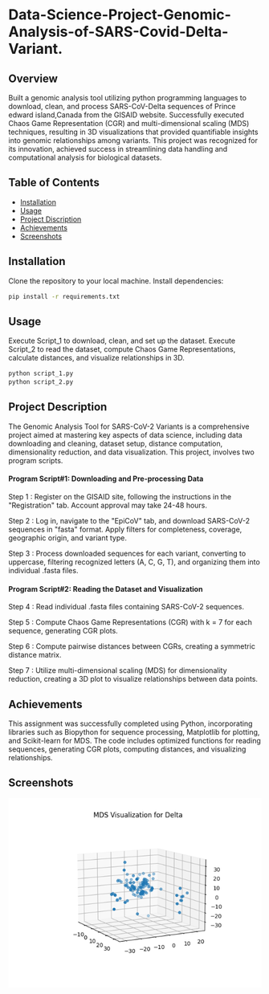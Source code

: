 # Data-Science-Project-Genomic-Analysis-of-SARS-Covid-Delta-Variant.

## Overview
Built a genomic analysis tool utilizing python programming languages to download, clean, and process SARS-CoV-Delta sequences of Prince edward island,Canada from the GISAID website. Successfully executed Chaos Game Representation (CGR) and multi-dimensional scaling (MDS) techniques, resulting in 3D visualizations that provided quantifiable insights into genomic relationships among variants. This project was recognized for its innovation, achieved success in streamlining data handling and computational analysis for biological datasets.

## Table of Contents

- [Installation](#Installation)
- [Usage](#Usage)
- [Project Discription](#Project-Discription)
- [Achievements](#Achievements)
- [Screenshots](#Screenshots)

## Installation
Clone the repository to your local machine.
Install dependencies:
```bash
pip install -r requirements.txt
```

## Usage
Execute Script_1 to download, clean, and set up the dataset.
Execute Script_2 to read the dataset, compute Chaos Game Representations, calculate distances, and visualize relationships in 3D.
```bash
python script_1.py
python script_2.py
```

## Project Description
The Genomic Analysis Tool for SARS-CoV-2 Variants is a comprehensive project aimed at mastering key aspects of data science, including data downloading and cleaning, dataset setup, distance computation, dimensionality reduction, and data visualization. This project, involves two program scripts.

#### Program Script#1: Downloading and Pre-processing Data
Step 1 : Register on the GISAID site, following the instructions in the "Registration" tab. Account approval may take 24-48 hours.

Step 2 : Log in, navigate to the "EpiCoV" tab, and download SARS-CoV-2 sequences in "fasta" format. Apply filters for completeness, coverage, geographic origin, and variant type.

Step 3 : Process downloaded sequences for each variant, converting to uppercase, filtering recognized letters (A, C, G, T), and organizing them into individual .fasta files.

#### Program Script#2: Reading the Dataset and Visualization
Step 4 : Read individual .fasta files containing SARS-CoV-2 sequences.

Step 5 : Compute Chaos Game Representations (CGR) with k = 7 for each sequence, generating CGR plots.

Step 6 : Compute pairwise distances between CGRs, creating a symmetric distance matrix.

Step 7 : Utilize multi-dimensional scaling (MDS) for dimensionality reduction, creating a 3D plot to visualize relationships between data points.

## Achievements
This assignment was successfully completed using Python, incorporating libraries such as Biopython for sequence processing, Matplotlib for plotting, and Scikit-learn for MDS. The code includes optimized functions for reading sequences, generating CGR plots, computing distances, and visualizing relationships.

## Screenshots
![3D Plot Screenshot.png](3D%20Plot%20Screenshot.png)



